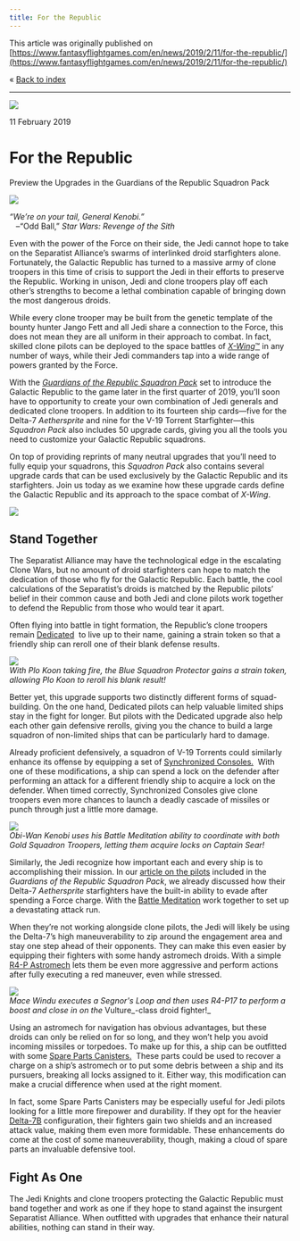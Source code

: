 ```yaml
---
title: For the Republic
---
```


This article was originally published on [https://www.fantasyflightgames.com/en/news/2019/2/11/for-the-republic/](https://www.fantasyflightgames.com/en/news/2019/2/11/for-the-republic/)

&laquo; [Back to index](../index.md)

---

![](20433aba37eea70545782663c9a75d7b.jpg)

11 February 2019

For the Republic
================

Preview the Upgrades in the Guardians of the Republic Squadron Pack

![](89aa4efed0917fc10364dc6d144473d7.png)

_“We’re on your tail, General Kenobi.”_  
   –“Odd Ball,” _Star Wars: Revenge of the Sith_

Even with the power of the Force on their side, the Jedi cannot hope to take on the Separatist Alliance’s swarms of interlinked droid starfighters alone. Fortunately, the Galactic Republic has turned to a massive army of clone troopers in this time of crisis to support the Jedi in their efforts to preserve the Republic. Working in unison, Jedi and clone troopers play off each other’s strengths to become a lethal combination capable of bringing down the most dangerous droids.

While every clone trooper may be built from the genetic template of the bounty hunter Jango Fett and all Jedi share a connection to the Force, this does not mean they are all uniform in their approach to combat. In fact, skilled clone pilots can be deployed to the space battles of [_X-Wing_™](https://shop.fantasyflightgames.com/preorders/create/SWZ32/) in any number of ways, while their Jedi commanders tap into a wide range of powers granted by the Force.

With the _[Guardians of the Republic Squadron Pack](https://www.fantasyflightgames.com/en/products/x-wing-second-edition/products/guardians-republic-squadron-pack/)_ set to introduce the Galactic Republic to the game later in the first quarter of 2019, you’ll soon have to opportunity to create your own combination of Jedi generals and dedicated clone troopers. In addition to its fourteen ship cards—five for the Delta-7 _Aethersprite_ and nine for the V-19 Torrent Starfighter—this _Squadron Pack_ also includes 50 upgrade cards, giving you all the tools you need to customize your Galactic Republic squadrons.

On top of providing reprints of many neutral upgrades that you’ll need to fully equip your squadrons, this _Squadron Pack_ also contains several upgrade cards that can be used exclusively by the Galactic Republic and its starfighters. Join us today as we examine how these upgrade cards define the Galactic Republic and its approach to the space combat of _X-Wing_.

![](d3432e15bf50706cbf9f1c079f91e128.png)

Stand Together
--------------

The Separatist Alliance may have the technological edge in the escalating Clone Wars, but no amount of droid starfighters can hope to match the dedication of those who fly for the Galactic Republic. Each battle, the cool calculations of the Separatist’s droids is matched by the Republic pilots’ belief in their common cause and both Jedi and clone pilots work together to defend the Republic from those who would tear it apart.   

Often flying into battle in tight formation, the Republic’s clone troopers remain [Dedicated](be95309c70745ca81d9909bc4d032946.png)  to live up to their name, gaining a strain token so that a friendly ship can reroll one of their blank defense results.

![](b5e0c9b1a92a48946dde54305738eb24.jpg)  
_With Plo Koon taking fire, the Blue Squadron Protector gains a strain token, allowing Plo Koon to reroll his blank result!_

Better yet, this upgrade supports two distinctly different forms of squad-building. On the one hand, Dedicated pilots can help valuable limited ships stay in the fight for longer. But pilots with the Dedicated upgrade also help each other gain defensive rerolls, giving you the chance to build a large squadron of non-limited ships that can be particularly hard to damage.

Already proficient defensively, a squadron of V-19 Torrents could similarly enhance its offense by equipping a set of [Synchronized Consoles.](0c0e03a9712d30bb95b1a89249596484.png)  With one of these modifications, a ship can spend a lock on the defender after performing an attack for a different friendly ship to acquire a lock on the defender. When timed correctly, Synchronized Consoles give clone troopers even more chances to launch a deadly cascade of missiles or punch through just a little more damage.

![](0a39585227c365a0f471d94a26eaaacb.jpg)  
_Obi-Wan Kenobi uses his Battle Meditation ability to coordinate with both Gold Squadron Troopers, letting them acquire locks on Captain Sear!_

Similarly, the Jedi recognize how important each and every ship is to accomplishing their mission. In our [article on the pilots](https://www.fantasyflightgames.com/en/news/3000/1/1/protecting-peace/) included in the _Guardians of the Republic Squadron Pack_, we already discussed how their Delta-7 _Aethersprite_ starfighters have the built-in ability to evade after spending a Force charge. With the [Battle Meditation](161e61f66a00be7fb3c3015305eaca83.png) work together to set up a devastating attack run.

When they’re not working alongside clone pilots, the Jedi will likely be using the Delta-7’s high maneuverability to zip around the engagement area and stay one step ahead of their opponents. They can make this even easier by equipping their fighters with some handy astromech droids. With a simple [R4-P Astromech](992110cc2121c9edada7c6954d2f561c.png) lets them be even more aggressive and perform actions after fully executing a red maneuver, even while stressed.

![](adc56723d219a2d21eb11e2152355797.jpg)  
_Mace Windu executes a Segnor's Loop and then uses R4-P17 to perform a boost and close in on the_ Vulture_\-class droid fighter!_

Using an astromech for navigation has obvious advantages, but these droids can only be relied on for so long, and they won’t help you avoid incoming missiles or torpedoes. To make up for this, a ship can be outfitted with some [Spare Parts Canisters.](1ef44377b42cf7c2baef59789ae0b6f6.png)  These parts could be used to recover a charge on a ship’s astromech or to put some debris between a ship and its pursuers, breaking all locks assigned to it. Either way, this modification can make a crucial difference when used at the right moment.

In fact, some Spare Parts Canisters may be especially useful for Jedi pilots looking for a little more firepower and durability. If they opt for the heavier [Delta-7B](26ebcd42130dd410547176dfb0f76f84.png) configuration, their fighters gain two shields and an increased attack value, making them even more formidable. These enhancements do come at the cost of some maneuverability, though, making a cloud of spare parts an invaluable defensive tool. 

Fight As One
------------

The Jedi Knights and clone troopers protecting the Galactic Republic must band together and work as one if they hope to stand against the insurgent Separatist Alliance. When outfitted with upgrades that enhance their natural abilities, nothing can stand in their way.